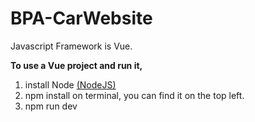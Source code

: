 # BPA-CarWebsite
Javascript Framework is Vue. 

**To use a Vue project and run it,**
1. install Node [(NodeJS)](https://nodejs.org/en/)
2. npm install on terminal, you can find it on the top left.
3. npm run dev